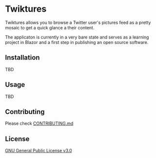 # Twiktures

Twiktures allows you to browse a Twitter user's pictures feed as a pretty mosaic to get a quick glance a their content.

The applicaton is currently in a very bare state and serves as a learning project in Blazor and a first step in publishing an open source software.

## Installation
TBD

## Usage
TBD

## Contributing
Please check [CONTRIBUTING.md](CONTRIBUTING.md)

## License
[GNU General Public License v3.0](https://choosealicense.com/licenses/gpl-3.0/)
